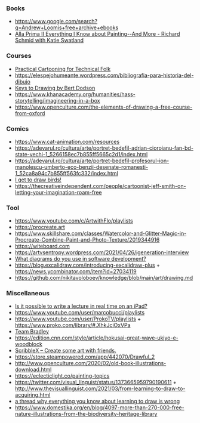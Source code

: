### Books

- https://www.google.com/search?q=Andrew+Loomis+free+archive+ebooks
- [Alla Prima II Everything I Know about Painting--And More - Richard Schmid with Katie Swatland](https://www.amazon.com/gp/product/096621174X)

### Courses

- [Practical Cartooning for Technical Folk](https://courses.rachelnabors.com/p/practical-cartooning)
- https://elespejohumeante.wordpress.com/bibliografia-para-historia-del-dibujo
- [Keys to Drawing by Bert Dodson](https://youtu.be/df9OewgNbiI)
- https://www.khanacademy.org/humanities/hass-storytelling/imagineering-in-a-box
- https://www.openculture.com/the-elements-of-drawing-a-free-course-from-oxford

### Comics

- https://www.cat-animation.com/resources
- https://adevarul.ro/cultura/arte/portret-bedefil-adrian-cioroianu-fan-bd-state-vechi-1_5266158ec7b855ff5665c2d1/index.html
- https://adevarul.ro/cultura/arte/portret-bedefil-profesorul-ion-manolescu-umberto-eco-benzii-desenate-romanesti-1_52ca8a94c7b855ff563fc332/index.html
- [I get to draw birds!](https://twitter.com/hootalex/status/1364594215875969028)
- https://thecreativeindependent.com/people/cartoonist-jeff-smith-on-letting-your-imagination-roam-free


### Tool

- https://www.youtube.com/c/ArtwithFlo/playlists 
- https://procreate.art
- https://www.skillshare.com/classes/Watercolor-and-Glitter-Magic-in-Procreate-Combine-Paint-and-Photo-Texture/2019344916
- https://witeboard.com
- https://artvsentropy.wordpress.com/2021/04/26/igeneration-interview
- [What diagrams do you use in software development?](https://news.ycombinator.com/item?id=26940593)
- https://blog.excalidraw.com/introducing-excalidraw-plus + https://news.ycombinator.com/item?id=27034119
- https://github.com/nikitavoloboev/knowledge/blob/main/art/drawing.md

### Miscellaneous

- [Is it possible to write a lecture in real time on an iPad?](https://twitter.com/math3ma/status/1237510003856003072)
- https://www.youtube.com/user/marcobucci/playlists
- https://www.youtube.com/user/ProkoTV/playlists + https://www.proko.com/library/#.XhkJciOxVPa
- [Team Bradley](https://www.youtube.com/channel/UCYu89Q_krburzkoDSpm5xjw)
- https://edition.cnn.com/style/article/hokusai-great-wave-ukiyo-e-woodblock
- [ScribbleX – Create some art with friends.](https://scribblex.com)
- https://store.steampowered.com/app/442070/Drawful_2
- http://www.openculture.com/2020/02/old-book-illustrations-download.html
- https://eclecticlight.co/painting-topics
- https://twitter.com/visual_linguist/status/1373665959790190611 + http://www.thevisuallinguist.com/2021/03/from-learning-to-draw-to-acquiring.html
- [a thread why everything you know about learning to draw is wrong](https://twitter.com/visual_linguist/status/1373665959790190611)
- https://www.domestika.org/en/blog/4097-more-than-270-000-free-nature-illustrations-from-the-biodiversity-heritage-library

